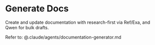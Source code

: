 # Generate Docs

Create and update documentation with research-first via Ref/Exa, and Qwen for bulk drafts.

Refer to:
@.claude/agents/documentation-generator.md
